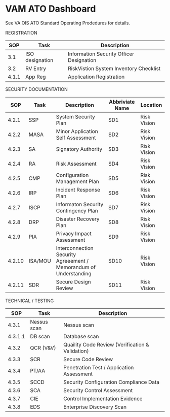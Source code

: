 # VAM ATO Dashboard

See VA OIS ATO Standard Operating Prodedures for details.


REGISTRATION

SOP     | Task    | Description
|--------|---------|--------|
3.1	    | ISO designation	  | Information Security Officer Designation
3.2	    | RV Entry	        | RiskVistion System Inventory Checklist
4.1.1	  | App Reg	          | Application Registration

SECURITY DOCUMENTATION

SOP     | Task    | Description | Abbriviate Name | Location |
|--------|---------|--------|---------|--------|
4.2.1	  | SSP	              | System Security Plan  | SD1 | Risk Vision |
4.2.2	  | MASA	            | Minor Application Self Assessment | SD2 | Risk Vision |
4.2.3	  | SA	              | Signatory Authority | SD3 | Risk Vision |
4.2.4	  | RA	              | Risk Assessment | SD4 | Risk Vision |
4.2.5	  | CMP	              | Configuration Management Plan | SD5 | Risk Vision |
4.2.6	  | IRP	              | Incident Response Plan | SD6 | Risk Vision |
4.2.7	  | ISCP	            | Informaton Security Contingency Plan | SD7 | Risk Vision |
4.2.8	  | DRP	              | Disaster Recovery Plan | SD8 | Risk Vision |
4.2.9	  | PIA	              | Privacy Impact Assessment | SD9 | Risk Vision |
4.2.10	| ISA/MOU	          | Interconnection Security Agreeement / Memorandum of Understanding | SD10 | Risk Vision |
4.2.11	| SDR	              | Secure Design Review | SD11 | Risk Vision |

TECHNICAL / TESTING

SOP     | Task    | Description
|--------|---------|--------|
4.3.1	  | Nessus scan	      | Nessus scan
4.3.1.1	| DB scan	          | Database scan
4.3.2	  | QCR (V&V)	        | Quaility Code Review (Verification & Validation)
4.3.3	  | SCR	              | Secure Code Review
4.3.4	  | PT/AA	            | Penetration Test / Application Assessment
4.3.5	  | SCCD	            | Security Configuration Compliance Data
4.3.6	  | SCA	              | Security Control Assessment
4.3.7	  | CIE	              | Control Implementation Evidence
4.3.8	  | EDS	              | Enterprise Discovery Scan
